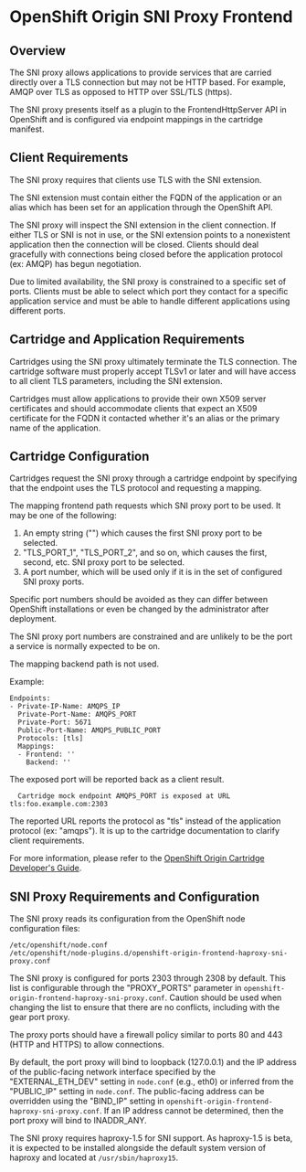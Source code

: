 # OpenShift Origin SNI Proxy Frontend

## Overview

The SNI proxy allows applications to provide services that are carried
directly over a TLS connection but may not be HTTP based.  For
example, AMQP over TLS as opposed to HTTP over SSL/TLS (https).

The SNI proxy presents itself as a plugin to the FrontendHttpServer
API in OpenShift and is configured via endpoint mappings in the
cartridge manifest.


## Client Requirements

The SNI proxy requires that clients use TLS with the SNI extension.

The SNI extension must contain either the FQDN of the application or
an alias which has been set for an application through the OpenShift
API.

The SNI proxy will inspect the SNI extension in the client connection.
If either TLS or SNI is not in use, or the SNI extension points to a
nonexistent application then the connection will be closed.  Clients
should deal gracefully with connections being closed before the
application protocol (ex: AMQP) has begun negotiation.

Due to limited availability, the SNI proxy is constrained to a specific
set of ports.  Clients must be able to select which port they contact
for a specific application service and must be able to handle
different applications using different ports.


## Cartridge and Application Requirements

Cartridges using the SNI proxy ultimately terminate the TLS
connection.  The cartridge software must properly accept TLSv1 or
later and will have access to all client TLS parameters, including the
SNI extension.

Cartridges must allow applications to provide their own X509 server
certificates and should accommodate clients that expect an X509
certificate for the FQDN it contacted whether it's an alias or the
primary name of the application.


## Cartridge Configuration

Cartridges request the SNI proxy through a cartridge endpoint by
specifying that the endpoint uses the TLS protocol and requesting a
mapping.

The mapping frontend path requests which SNI proxy port to be used.  It may be one of the following:

 1. An empty string ("") which causes the first SNI proxy port to be selected.
 1. "TLS_PORT_1", "TLS_PORT_2", and so on, which causes the first, second, etc. SNI proxy port to be selected.
 1. A port number, which will be used only if it is in the set of configured SNI proxy ports.

Specific port numbers should be avoided as they can differ between
OpenShift installations or even be changed by the administrator after
deployment.

The SNI proxy port numbers are constrained and are unlikely to be the
port a service is normally expected to be on.

The mapping backend path is not used.

Example:
```
Endpoints:
- Private-IP-Name: AMQPS_IP
  Private-Port-Name: AMQPS_PORT
  Private-Port: 5671
  Public-Port-Name: AMQPS_PUBLIC_PORT
  Protocols: [tls]
  Mappings:
  - Frontend: ''
    Backend: ''
```

The exposed port will be reported back as a client result.
```
  Cartridge mock endpoint AMQPS_PORT is exposed at URL tls:foo.example.com:2303
```

The reported URL reports the protocol as "tls" instead of the
application protocol (ex: "amqps").  It is up to the cartridge
documentation to clarify client requirements.

For more information, please refer to the [OpenShift Origin Cartridge Developer's Guide](https://github.com/openshift/origin-server/blob/master/documentation/oo_cartridge_developers_guide.adoc).


## SNI Proxy Requirements and Configuration

The SNI proxy reads its configuration from the OpenShift node
configuration files:
```
/etc/openshift/node.conf
/etc/openshift/node-plugins.d/openshift-origin-frontend-haproxy-sni-proxy.conf
```

The SNI proxy is configured for ports 2303 through 2308 by default.
This list is configurable through the "PROXY_PORTS" parameter in
`openshift-origin-frontend-haproxy-sni-proxy.conf`.  Caution should be
used when changing the list to ensure that there are no conflicts,
including with the gear port proxy.

The proxy ports should have a firewall policy similar to ports 80 and
443 (HTTP and HTTPS) to allow connections.

By default, the port proxy will bind to loopback (127.0.0.1) and the IP
address of the public-facing network interface specified by the
"EXTERNAL_ETH_DEV" setting in `node.conf` (e.g., eth0) or inferred from
the "PUBLIC_IP" setting in `node.conf`.  The public-facing address can
be overridden using the "BIND_IP" setting in
`openshift-origin-frontend-haproxy-sni-proxy.conf`.  If an IP address
cannot be determined, then the port proxy will bind to INADDR_ANY.

The SNI proxy requires haproxy-1.5 for SNI support.  As haproxy-1.5 is
beta, it is expected to be installed alongside the default system
version of haproxy and located at `/usr/sbin/haproxy15`.
